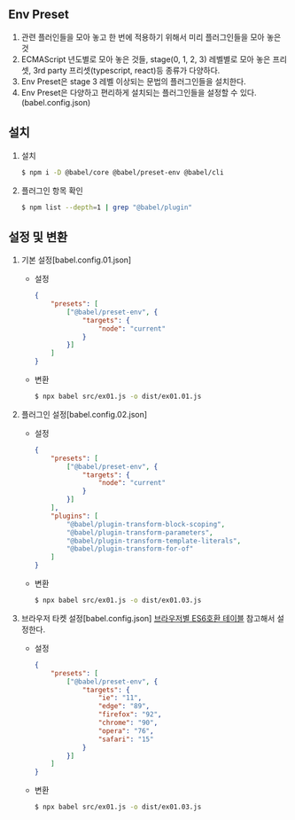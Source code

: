 ## Env Preset
1.  관련 플러인들을 모아 놓고 한 번에 적용하기 위해서 미리 플러그인들을 모아 놓은 것
2.  ECMAScript 년도별로 모아 놓은 것들, stage(0, 1, 2, 3) 레벨별로 모아 놓은 프리셋, 3rd party 프리셋(typescript, react)등 종류가 다양하다.
3.  Env Preset은 stage 3 레벨 이상되는 문법의 플러그인들을 설치한다.
4.  Env Preset은 다양하고 편리하게 설치되는 플러그인들을 설정할 수 있다.(babel.config.json)

## 설치
1. 설치
    ```bash
    $ npm i -D @babel/core @babel/preset-env @babel/cli 
    ```
2.  플러그인 항목 확인
    ```bash
    $ npm list --depth=1 | grep "@babel/plugin"
    ```

## 설정 및 변환
1.  기본 설정[babel.config.01.json]

    -   설정
        ```json
        {
            "presets": [
                ["@babel/preset-env", {
                    "targets": {
                        "node": "current"
                    }
                }]
            ]
        }    
        ```

    -   변환
        ```bash
        $ npx babel src/ex01.js -o dist/ex01.01.js
        ```

2.  플러그인 설정[babel.config.02.json]

    -   설정
        ```json
        {
            "presets": [
                ["@babel/preset-env", {
                    "targets": {
                        "node": "current"
                    }
                }]
            ],
            "plugins": [
                "@babel/plugin-transform-block-scoping",
                "@babel/plugin-transform-parameters",
                "@babel/plugin-transform-template-literals",
                "@babel/plugin-transform-for-of"
            ]
        }    
        ```

    -   변환
        ```bash
        $ npx babel src/ex01.js -o dist/ex01.03.js
        ```


3.  브라우저 타켓 설정[babel.config.json]
    [브라우저별 ES6호환 테이블](https://kangax.github.io/compat-table/es6/) 참고해서 설정한다.

    -   설정
        ```json
        {
            "presets": [
                ["@babel/preset-env", {
                    "targets": {
                        "ie": "11",
                        "edge": "89",
                        "firefox": "92",
                        "chrome": "90",
                        "opera": "76",
                        "safari": "15"
                    }
                }]
            ]
        }    
        ```

    -   변환
        ```bash
        $ npx babel src/ex01.js -o dist/ex01.03.js
        ```

